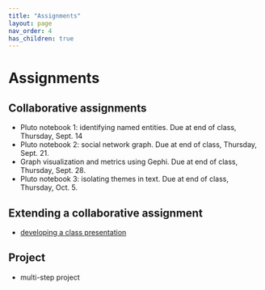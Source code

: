 ```yaml
---
title: "Assignments"
layout: page
nav_order: 4
has_children: true
---
```


# Assignments

## Collaborative assignments

- Pluto notebook 1: identifying named entities. Due at end of class, Thursday, Sept. 14
- Pluto notebook 2: social network graph. Due at end of class, Thursday, Sept. 21.
- Graph visualization and metrics using Gephi. Due at end of class, Thursday, Sept. 28.
- Pluto notebook 3: isolating themes in text. Due at end of class, Thursday, Oct. 5.


## Extending a collaborative assignment

- [developing a class presentation](./extended/)

## Project

- multi-step project